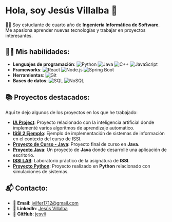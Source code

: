 # Hola, soy Jesús Villalba 👋

👨‍💻 Soy estudiante de cuarto año de **Ingeniería Informática de Software**. Me apasiona aprender nuevas tecnologías y trabajar en proyectos interesantes.

## 🧑‍💻 Mis habilidades:
- **Lenguajes de programación**: 
  ![Python](https://img.shields.io/badge/Python-3776AB?style=for-the-badge&logo=python&logoColor=white) 
  ![Java](https://img.shields.io/badge/Java-007396?style=for-the-badge&logo=java&logoColor=white) 
  ![C++](https://img.shields.io/badge/C++-00599C?style=for-the-badge&logo=cplusplus&logoColor=white) 
  ![JavaScript](https://img.shields.io/badge/JavaScript-F7DF1E?style=for-the-badge&logo=javascript&logoColor=black)
- **Frameworks**: 
  ![React](https://img.shields.io/badge/React-61DAFB?style=for-the-badge&logo=react&logoColor=black) 
  ![Node.js](https://img.shields.io/badge/Node.js-339933?style=for-the-badge&logo=node.js&logoColor=white) 
  ![Spring Boot](https://img.shields.io/badge/Spring%20Boot-6DB33F?style=for-the-badge&logo=springboot&logoColor=white)
- **Herramientas**: 
  ![Git](https://img.shields.io/badge/Git-F05032?style=for-the-badge&logo=git&logoColor=white)
- **Bases de datos**: 
  ![SQL](https://img.shields.io/badge/SQL-4479A1?style=for-the-badge&logo=microsoft-sql-server&logoColor=white) 
  ![NoSQL](https://img.shields.io/badge/NoSQL-47A248?style=for-the-badge&logo=nosql&logoColor=white)

## 📚 Proyectos destacados:
Aquí te dejo algunos de los proyectos en los que he trabajado:

- **[IA Project](https://github.com/jesvii/ia-proyect)**: Proyecto relacionado con la inteligencia artificial donde implementé varios algoritmos de aprendizaje automático.
- **[ISSI 2 Ejemplo](https://github.com/jesvii/issi2ejemplo)**: Ejemplo de implementación de sistemas de información en el contexto del curso de ISSI.
- **[Proyecto de Curso - Java](https://github.com/jesvii/java)**: Proyecto final de curso en **Java**.
- **[Proyecto Java](https://github.com/jesvii/javaproyecto)**: Un proyecto de **Java** donde desarrollé una aplicación de escritorio.
- **[ISSI LAB](https://github.com/jesvii/ISSI-LAB)**: Laboratorio práctico de la asignatura de **ISSI**.
- **[Proyecto Python](https://github.com/jesvii/proyecto-python-jesvii)**: Proyecto realizado en **Python** relacionado con simulaciones de sistemas.

## 📬 Contacto:
- 📧 **Email**: [jvilfer1712@gmail.com](mailto:jvilfer1712@gmail.com)
- 🔗 **LinkedIn**: [Jesús Villalba](https://www.linkedin.com/in/jesusvillalba)
- 🔗 **GitHub**: [jesvii](https://github.com/jesvii)
